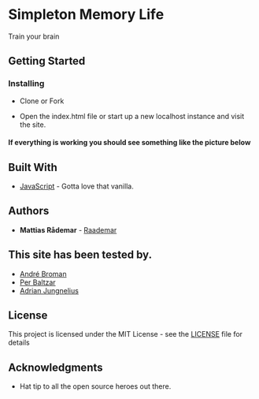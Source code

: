 # Simpleton Memory Life

Train your brain

## Getting Started

### Installing

* Clone or Fork

* Open the index.html file or start up a new localhost instance and visit the site.

#### If everything is working you should see something like the picture below



## Built With


* [JavaScript](https:javascript.com) - Gotta love that vanilla.


## Authors

* **Mattias Rådemar** - [Raademar](https://github.com/Raademar)

## This site has been tested by.

* [André Broman](https://github.com/laykith)
* [Per Baltzar](https://github.com/perbaltzar)
* [Adrian Jungnelius](https://github.com/AdrianJung)

## License

This project is licensed under the MIT License - see the [LICENSE](LICENSE) file for details

## Acknowledgments

* Hat tip to all the open source heroes out there.
